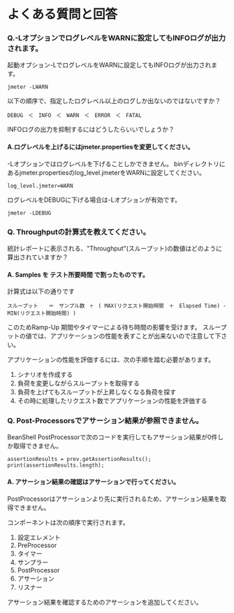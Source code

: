 # よくある質問と回答

### Q.-LオプションでログレベルをWARNに設定してもINFOログが出力されます。
起動オプション-LでログレベルをWARNに設定してもINFOログが出力されます。

```
jmeter -LWARN
```

以下の順序で、指定したログレベル以上のログしか出ないのではないですか？

```
DEBUG　＜　INFO　＜　WARN　＜　ERROR　＜　FATAL
```

INFOログの出力を抑制するにはどうしたらいいでしょうか？

#### A.ログレベルを上げるにはjmeter.propertiesを変更してください。
-Lオプションではログレベルを下げることしかできません。
binディレクトリにあるjmeter.propertiesのlog_level.jmeterをWARNに設定してください。

```
log_level.jmeter=WARN
```

ログレベルをDEBUGに下げる場合は-Lオプションが有効です。

```
jmeter -LDEBUG
```

### Q. Throughputの計算式を教えてください。

統計レポートに表示される、"Throughput"(スループット)の数値はどのように算出されていますか？

#### A. Samples を テスト所要時間  で割ったものです。

計算式は以下の通りです

```
スループット　　＝　サンプル数　÷　( MAX(リクエスト開始時間　＋　Elapsed Time) - MIN(リクエスト開始時間) )
```

このためRamp-Up 期間やタイマーによる待ち時間の影響を受けます。
スループットの値では、アプリケーションの性能を表すことが出来ないので注意して下さい。

アプリケーションの性能を評価するには、次の手順を踏む必要があります。

1. シナリオを作成する
1. 負荷を変更しながらスループットを取得する
1. 負荷を上げてもスループットが上昇しなくなる負荷を探す
1. その時に処理したリクエスト数でアプリケーションの性能を評価する

### Q. Post-Processorsでアサーション結果が参照できません。

BeanShell PostProcessorで次のコードを実行してもアサーション結果が0件しか取得できません。
```
assertionResults = prev.getAssertionResults();
print(assertionResults.length);
```

#### A. アサーション結果の確認はアサーションで行ってください。
PostProcessorはアサーションより先に実行されるため、アサーション結果を取得できません。

コンポーネントは次の順序で実行されます。

1. 設定エレメント
1. PreProcessor
1. タイマー
1. サンプラー
1. PostProcessor
1. アサーション
1. リスナー

アサーション結果を確認するためのアサーションを追加してください。

